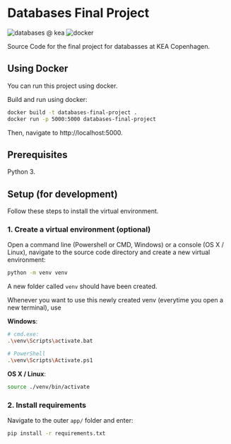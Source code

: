 # Databases Final Project

![databases @ kea](https://img.shields.io/badge/software%20testing-kea-%23ea5045)
![docker](https://img.shields.io/badge/docker-yes-blue)

Source Code for the final project for databasses at KEA Copenhagen.

## Using Docker

You can run this project using docker.

Build and run using docker:

```sh
docker build -t databases-final-project .
docker run -p 5000:5000 databases-final-project
```

Then, navigate to http://localhost:5000.

## Prerequisites

Python 3.

## Setup (for development)

Follow these steps to install the virtual environment.

### 1. Create a virtual environment (optional)

Open a command line (Powershell or CMD, Windows) or a console (OS X / Linux), navigate to the source code directory and create a new virtual environment:

```sh
python -m venv venv
```

A new folder called `venv` should have been created.

Whenever you want to use this newly created venv (everytime you open a new terminal), use

**Windows**:
```sh
# cmd.exe:
.\venv\Scripts\activate.bat

# PowerShell
.\venv\Scripts\Activate.ps1
```

**OS X / Linux**:
```sh
source ./venv/bin/activate
```

### 2. Install requirements

Navigate to the outer `app/` folder and enter:

```sh
pip install -r requirements.txt
```


